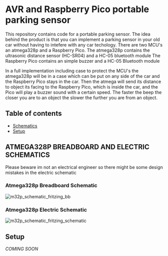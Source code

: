 # AVR and Raspberry Pico portable parking sensor
This repository contains code for a portable parking sensor.
The idea behind the product is that you can implement a parking sensor in your old car without having to intefere with any car techology. 
There are two MCU's an atmega328p and a Raspberry Pico.
The atmega328p contains the ultrasonic distance sensor (HC-SR04) and a HC-05 bluetooth module
The Raspberry Pico contains an simple buzzer and a HC-05 Bluetooth module

In a full implementation including case to protect the MCU's the atmega328p will be in a case which can be put on any side of the car and the Raspberry Pico stays in the car. Then the atmega will send its distance to object its facing to the Raspberry Pico, which is inside the car, and the Pico will play a buzzer sound with a certain speed. The faster the beep the closer you are to an object the slower the further you are from an object.

## Table of contents
* [Schematics](#atmega328p-breadboard-and-electric-schematics)
* [Setup](#setup)

## ATMEGA328P BREADBOARD AND ELECTRIC SCHEMATICS
Please beware im not an electrical engineer so there might be some design mistakes in the electric schematic

### Atmega328p Breadboard Schematic
![m32p_schematic_fritzing_bb](https://user-images.githubusercontent.com/52510905/118138828-0ebd7480-b407-11eb-817c-b05480b4db17.png)

### Atmega328p Electric Schematic
![m32p_schematic_fritzing_schematic](https://user-images.githubusercontent.com/52510905/118139083-4debc580-b407-11eb-9a5a-39bee6d86b5b.png)


## Setup
*COMING SOON*
